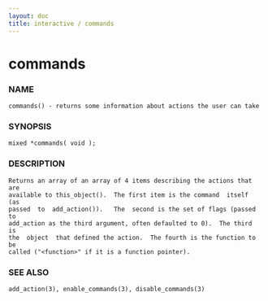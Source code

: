 ```yaml
---
layout: doc
title: interactive / commands
---
```

# commands

### NAME

    commands() - returns some information about actions the user can take

### SYNOPSIS

    mixed *commands( void );

### DESCRIPTION

    Returns an array of an array of 4 items describing the actions that are
    available to this_object().  The first item is the command  itself  (as
    passed  to  add_action()).   The  second is the set of flags (passed to
    add_action as the third argument, often defaulted to 0).  The third  is
    the  object  that defined the action.  The fourth is the function to be
    called ("<function>" if it is a function pointer).

### SEE ALSO

    add_action(3), enable_commands(3), disable_commands(3)

